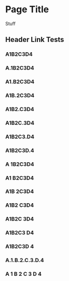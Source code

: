 # Page Title

Stuff

## Header Link Tests

### A1B2C3D4

### A.1B2C3D4

### A1.B2C3D4

### A1B.2C3D4

### A1B2.C3D4

### A1B2C.3D4

### A1B2C3.D4

### A1B2C3D.4

### A 1B2C3D4

### A1 B2C3D4

### A1B 2C3D4

### A1B2 C3D4

### A1B2C 3D4

### A1B2C3 D4

### A1B2C3D 4

### A.1.B.2.C.3.D.4

### A 1 B 2 C 3 D 4
